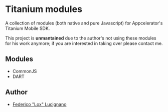 Titanium modules
================
A collection of modules (both native and pure Javascript) for Appcelerator's Titanium Mobile SDK.

This project is **unmantained** due to the author's not using these modules for his work anymore; if you are interested in taking over please contact me.

Modules
-------
* CommonJS
* DART

Author
------
* [Federico "Lox" Lucignano](https://github.com/federico-lox)
